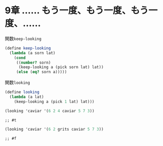 
# 9章 …… もう一度、もう一度、もう一度、……

関数`keep-looking`

``` scm
(define keep-looking
  (lambda (a sorn lat)
    (cond
     ((number? sorn)
      (keep-looking a (pick sorn lat) lat))
     (else (eq? sorn a)))))
```

関数`looking`

``` scm
(define looking
  (lambda (a lat)
    (keep-looking a (pick 1 lat) lat)))
```

``` scm
(looking 'caviar '(6 2 4 caviar 5 7 3))
```

    ;; #t

``` scm
(looking 'caviar '(6 2 grits caviar 5 7 3))
```

    ;; #f
